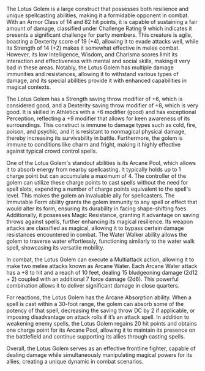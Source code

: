 The Lotus Golem is a large construct that possesses both resilience and unique spellcasting abilities, making it a formidable opponent in combat. With an Armor Class of 14 and 82 hit points, it is capable of sustaining a fair amount of damage, classified under Challenge Rating 9 which indicates it presents a significant challenge for party members. This creature is agile, boasting a Dexterity score of 19 (+4), allowing it to evade attacks well, while its Strength of 14 (+2) makes it somewhat effective in melee combat. However, its low Intelligence, Wisdom, and Charisma scores limit its interaction and effectiveness with mental and social skills, making it very bad in these areas. Notably, the Lotus Golem has multiple damage immunities and resistances, allowing it to withstand various types of damage, and its special abilities provide it with enhanced capabilities in magical contexts.

The Lotus Golem has a Strength saving throw modifier of +6, which is considered good, and a Dexterity saving throw modifier of +8, which is very good. It is skilled in Athletics with a +6 modifier (good) and has exceptional Perception, reflecting a +9 modifier that allows for keen awareness of its surroundings. This construct is immune to damage types such as cold, fire, poison, and psychic, and it is resistant to nonmagical physical damage, thereby increasing its survivability in battle. Furthermore, the golem is immune to conditions like charm and fright, making it highly effective against typical crowd control spells.

One of the Lotus Golem's standout abilities is its Arcane Pool, which allows it to absorb energy from nearby spellcasting. It typically holds up to 1 charge point but can accumulate a maximum of 4. The controller of the golem can utilize these charge points to cast spells without the need for spell slots, expending a number of charge points equivalent to the spell's level. This makes the golem an invaluable ally for spellcasters. The Immutable Form ability grants the golem immunity to any spell or effect that would alter its form, ensuring its durability in facing shape-shifting foes. Additionally, it possesses Magic Resistance, granting it advantage on saving throws against spells, further enhancing its magical resilience. Its weapon attacks are classified as magical, allowing it to bypass certain damage resistances encountered in combat. The Water Walker ability allows the golem to traverse water effortlessly, functioning similarly to the water walk spell, showcasing its versatile mobility.

In combat, the Lotus Golem can execute a Multiattack action, allowing it to make two melee attacks known as Arcane Water. Each Arcane Water attack has a +8 to hit and a reach of 10 feet, dealing 15 bludgeoning damage (2d12 + 2) coupled with an additional 7 force damage (2d6). This powerful combination allows it to deliver significant damage in close quarters.

For reactions, the Lotus Golem has the Arcane Absorption ability. When a spell is cast within a 30-foot range, the golem can absorb some of the potency of that spell, decreasing the saving throw DC by 2 if applicable, or imposing disadvantage on attack rolls if it’s an attack spell. In addition to weakening enemy spells, the Lotus Golem regains 20 hit points and obtains one charge point for its Arcane Pool, allowing it to maintain its presence on the battlefield and continue supporting its allies through casting spells.

Overall, the Lotus Golem serves as an effective frontline fighter, capable of dealing damage while simultaneously manipulating magical powers for its allies, creating a unique dynamic in combat scenarios.